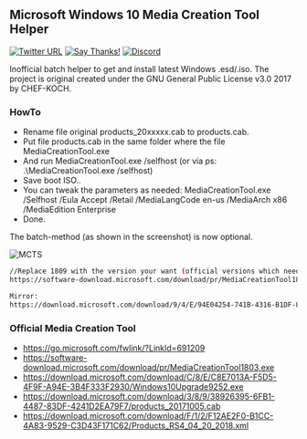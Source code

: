 ## Microsoft Windows 10 Media Creation Tool Helper

[![Twitter URL](https://img.shields.io/twitter/url/https/twitter.com/fold_left.svg?style=social&label=Follow%20%40CHEF-KOCH)](https://twitter.com/FZeven)
[![Say Thanks!](https://img.shields.io/badge/Say%20Thanks-!-1EAEDB.svg)](https://saythanks.io/to/CHEF-KOCH)
[![Discord](https://discordapp.com/api/guilds/204394292519632897/widget.png)](https://discord.me/NVinside)

Inofficial batch helper to get and install latest Windows .esd/.iso. The project is original created under the GNU General Public License v3.0 2017 by CHEF-KOCH.


### HowTo
* Rename file original products_20xxxxx.cab to products.cab.
* Put file products.cab in the same folder where the file MediaCreationTool.exe
* And run MediaCreationTool.exe /selfhost (or via ps: .\MediaCreationTool.exe /selfhost)
* Save boot ISO..
* You can tweak the parameters as needed: MediaCreationTool.exe /Selfhost /Eula Accept /Retail /MediaLangCode en-us /MediaArch x86 /MediaEdition Enterprise
* Done.

The batch-method (as shown in the screenshot) is now optional.

![MCTS](https://raw.githubusercontent.com/CHEF-KOCH/Microsoft-Windows-10-Media-Creation-Tool-Helper/master/.github/Screenshot.png)


```bash
//Replace 1809 with the version your want (official versions which needs the batch file)
https://software-download.microsoft.com/download/pr/MediaCreationTool1809.exe

Mirror:
https://download.microsoft.com/download/9/4/E/94E04254-741B-4316-B1DF-8CAEDF2DF16C/Windows10Upgrade9252.exe
```



### Official Media Creation Tool

* https://go.microsoft.com/fwlink/?LinkId=691209
* https://software-download.microsoft.com/download/pr/MediaCreationTool1803.exe
* https://download.microsoft.com/download/C/8/E/C8E7013A-F5D5-4F9F-A94E-3B4F333F2930/Windows10Upgrade9252.exe
* https://download.microsoft.com/download/3/8/9/38926395-6FB1-4487-83DF-4241D2EA79F7/products_20171005.cab
* https://download.microsoft.com/download/F/1/2/F12AE2F0-B1CC-4A83-9529-C3D43F171C62/Products_RS4_04_20_2018.xml
